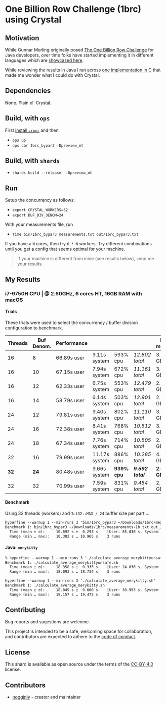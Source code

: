 # One Billion Row Challenge (1brc) using Crystal

## Motivation

While Gunnar Morling originally posed [The One Billion Row Challenge](https://www.morling.dev/blog/one-billion-row-challenge/) for Java developers, over time folks have started implementing it in different languages which are [showcased here](https://github.com/gunnarmorling/1brc/discussions/categories/show-and-tell).

While reviewing the results in Java I ran across [one implementation in C](https://github.com/gunnarmorling/1brc/discussions/46) that made me wonder what I could do with Crystal.

## Dependencies

None. Plain ol' Crystal.

## Build, with `ops`

First [install `crops`](https://github.com/nickthecook/crops) and then

* `ops up`
* `ops cbr 1brc_bypar3 -Dpreview_mt`

## Build, with `shards`

* `shards build --release  -Dpreview_mt`

## Run

Setup the concurrency as follows:

* `export CRYSTAL_WORKERS=32`
* `export BUF_DIV_DENOM=24`

With your measurements file, run

* `time bin/1brc_bypar3 measurements.txt out/1brc_bypar3.txt`

If you have a `N` cores, then try `6 * N` workers. Try different combinations until you get a config that seems optimal for your machine.

> If your machine is different from mine (see results below), send me your results.

## My Results

### i7-9750H CPU | @ 2.60GHz, 6 cores HT, 16GB RAM with macOS

#### Trials

These trials were used to select the concurrency / buffer division configuration to benchmark.

| Threads | Buf Denom. | Performance |               |              |                   | Peak memory  |
| ------- | ---------- | ----------- | ------------- | ------------ | ----------------- | ------------ |
| 16      | 8          | 66.89s user | 9.11s system  | 593% cpu     | *12.802 total*    | 3.966 GB     |
| 16      | 10         | 67.15s user | 7.94s system  | 672% cpu     | *11.161 total*    | 3.174 GB     |
| 16      | 12         | 62.33s user | 6.75s system  | 553% cpu     | *12.479 total*    | 2.647 GB     |
| 16      | 14         | 58.79s user | 6.14s system  | 503% cpu     | *12.901 total*    | 2.295 GB     |
| 24      | 12         | 79.81s user | 9.40s system  | 802% cpu     | *11.110 total*    | 3.968 GB     |
| 24      | 16         | 72.38s user | 8.41s system  | 768% cpu     | *10.512 total*    | 3.008 GB     |
| 24      | 18         | 67.34s user | 7.76s system  | 714% cpu     | *10.505 total*    | 2.673 GB     |
| 32      | 16         | 79.99s user | 11.17s system | 886% cpu     | *10.285 total*    | 4.008 GB     |
| **32**  | **24**     | 80.48s user | 9.66s system  | **939% cpu** | ***9.592 total*** | **2.669 GB** |
| 32      | 32         | 70.99s user | 7.59s system  | 831% cpu     | *9.454 total*     | 2.014 GB     |

#### Benchmark

Using 32 threads (workers) and `Int32::MAX / 24` buffer size per part ...

```txt
hyperfine --warmup 1 --min-runs 3 'bin/1brc_bypar3 ~/Downloads/1brc/measurements-1b.txt out_1brc_bypar3.txt'
Benchmark 1: bin/1brc_bypar3 ~/Downloads/1brc/measurements-1b.txt out_1brc_bypar3.txt
  Time (mean ± σ):     10.692 s ±  0.293 s    [User: 85.036 s, System: 10.085 s]
  Range (min … max):   10.382 s … 10.965 s    3 runs
```

#### Java: `merykitty`

```txt
% hyperfine --warmup 1 --min-runs 3 './calculate_average_merykittyunsafe.sh'
Benchmark 1: ./calculate_average_merykittyunsafe.sh
  Time (mean ± σ):     18.358 s ±  0.335 s    [User: 24.036 s, System: 25.011 s]
  Range (min … max):   18.093 s … 18.734 s    3 runs

hyperfine --warmup 1 --min-runs 3 './calculate_average_merykitty.sh'
Benchmark 1: ./calculate_average_merykitty.sh
  Time (mean ± σ):     18.849 s ±  0.660 s    [User: 30.953 s, System: 23.819 s]
  Range (min … max):   18.157 s … 19.472 s    3 runs
```

## Contributing

Bug reports and sugestions are welcome.

This project is intended to be a safe, welcoming space for collaboration, and contributors are expected to adhere to the [code of conduct](https://www.contributor-covenant.org/version/1/4/code-of-conduct/).

## License

This shard is available as open source under the terms of the [CC-BY-4.0](./LICENSE) license.

## Contributors

* [nogginly](https://github.com/nogginly) - creator and maintainer
